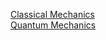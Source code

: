[Classical Mechanics](./classical_mechanics_index)<br/>
[Quantum Mechanics](./quantum_mechanics_index)<br/>
